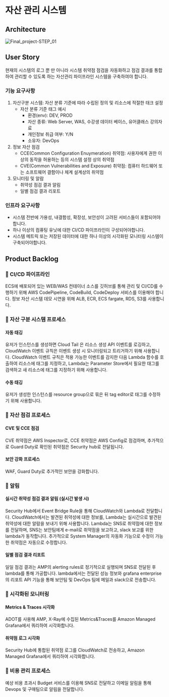 # 자산 관리 시스템 
## Architecture
![Final_project-STEP_01](https://github.com/cs-devops-bootcamp/devops-04-Final-Team9/assets/54361848/6c35f7dc-c455-4bcb-b420-16dc4c67ca01)

## User Story
현재의 시스템의 로그 뿐 만 아니라 시스템 취약점 점검을 자동화하고 점검 결과를 통합하여 관리할 수 있도록 하는 자산관리 파이프라인 시스템을 구축하여야 합니다.

### 기능 요구사항
1. 자산구분 시스템: 자산 분류 기준에 따라 수립된 정의 및 리소스에 적절한 태크 설정
   * 자산 분류 기준 태그 예시
     - 환경(env): DEV, PROD
     - 자산 종류: Web Server, WAS, 수강생 데이터 베이스, 유어클래스 강의자료
     - 개인정보 취급 여부: Y/N
     - 소유자: DevOps
3. 정보 자산 점검
   * CCE(Common Configuration Enuymeration) 취약점: 사용자에게 권한 이상의 동작을 허용하는 등의 시스템 설정 상의 취약점
   * CVE(Common Vulnerabilities and Exposure) 취약점: 컴퓨터 하드웨어 또는 소프트웨어 결함이나 체계 설계상의 취약점
3. 모니터링 및 알람
   * 취약성 점검 결과 알림
   * 일별 점검 결과 리포트

### 인프라 요구사항
- 시스템 전반에 가용성, 내결함성, 확장성, 보안성이 고려된 서비스들이 포함되어야 합니다.
- 하나 이상의 컴퓨팅 유닛에 대한 CI/CD 파이프라인이 구성되어야합니다.
- 시스템 메트릭 또는 저장된 데이터에 대한 하나 이상의 시각화된 모니터링 시스템이 구축되어야합니다.

## Product Backlog
### 📍 CI/CD 파이프라인
ECS에 배포되어 있는 WEB/WAS 컨테이너 소스를 깃허브를 통해 관리 및 CI/CD를 수행하기 위해 AWS CodePipeline, CodeBuild, CodeDeploy 서비스를 이용해야 합니다.
정보 자산 시스템 데모 시연을 위해 ALB, ECR, ECS fargate, RDS, S3를 사용합니다.

### 📍 자산 구분 시스템 프로세스
#### 자동 태깅
유저가 인스턴스를 생성하면 Cloud Tail 은 리소스 생성 API 이벤트를 로깅하고, CloudWatch 이벤트 규칙은 이벤트 생성 시 모니터링되고 트리거하기 위해 사용합니다. CloudWatch 이벤트 규칙은 적용 가능한 이벤트를 감지한 다음 Lambda 함수를 호출하여 리소스에 태그를 지정하고, Lambda는 Parameter Store에서 필요한 태그를 검색하고 새 리소스에 태그를 지정하기 위해 사용합니다.
#### 수동 태깅
유저가 생성한 인스턴스를 resource group으로 묶은 뒤 tag editor로 태그를 수정하기 위해 사용합니다.

### 📍 자산 점검 프로세스
#### CVE 및 CCE 점검
CVE 취약점은 AWS Inspector로, CCE 취약점은 AWS Config로 점검하며, 추가적으로 Guard Duty로 확인된 취약점은 Security hub로 전달됩니다. 
#### 보안 강화 프로세스
WAF, Guard Duty로 추가적인 보안을 강화합니다.

### 📍 알림
#### 실시간 취약성 점검 결과 알림 (실시간 발생 시) 
Security Hub에서 Event Bridge Rule을 통해 CloudWatch와 Lambda로 전달합니다. CloudWatch에서는 발견된 취약성에 대한 정보를, Lambda는 실시간으로 발견된 취약성에 대한 알람을 보내기 위해 사용합니다. Lambda는 SNS로 취약점에 대한 정보를 전달하며, SNS는 보안팀에게 e-mail로 취약점을 보고하고, slack 보고를 위한 lambda가 동작합니다. 추가적으로 System Manager의 자동화 기능으로 수정이 가능한 취약점은 자동으로 수정합니다.
#### 일별 점검 결과 리포트
일일 점검 결과는 AMP의 alerting rules로 정기적으로 실행되며 SNS로 전달된 후 lambda를 통해 가공합니다.  lambda에서는 전달된 성능 정보와 grafana enterprise의 리포트 API 기능을 통해  보안팀 및 DevOps 팀에 메일과 slack으로  전송합니다.

### 📍 시각화된 모니터링
#### Metrics & Traces 시각화
ADOT를 사용해 AMP, X-Ray에 수집된 Metrics&Traces를 Amazon Managed Grafana에서 쿼리하여 시각화합니다.
#### 취약점 로그 시각화
Security Hub에 통합된 취약점 로그를 CloudWatch로 전송하고, Amazon Managed Grafana에서 쿼리하여 시각화합니다.

### 📍 비용 관리 프로세스
예상 비용 초과시 Budget 서비스를 이용해 SNS로 전달하고 이메일 알림을 통해 Devops 및 구매팀으로 알림을 전달합니다.
